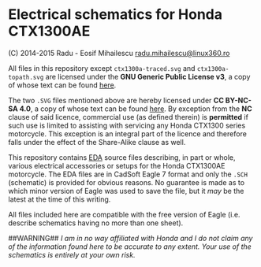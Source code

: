# Electrical schematics for Honda CTX1300AE

(C) 2014-2015 Radu - Eosif Mihailescu <radu.mihailescu@linux360.ro>

All files in this repository except `ctx1300a-traced.svg` and
`ctx1300a-topath.svg` are licensed under the **GNU Generic Public License v3**,
a copy of whose text can be found [here](http://www.gnu.org/licenses/gpl-3.0-standalone.html).

The two `.SVG` files mentioned above are hereby licensed under
**CC BY-NC-SA 4.0**, a copy of whose text can be found [here](http://creativecommons.org/licenses/by-nc-sa/4.0/legalcode).
By exception from the **NC** clause of said licence, commercial use (as defined
therein) is **permitted** if such use is limited to assisting with servicing
any Honda CTX1300 series motorcycle. This exception is an integral part of the
licence and therefore falls under the effect of the Share-Alike clause as well.

This repository contains [EDA](http://en.wikipedia.org/wiki/Electronic_design_automation)
source files describing, in part or whole, various electrical accessories or
setups for the Honda CTX1300AE motorcycle. The EDA files are in CadSoft Eagle 7
format and only the `.SCH` (schematic) is provided for obvious reasons. No
guarantee is made as to which minor version of Eagle was used to save the file,
but it *may* be the latest at the time of this writing.

All files included here are compatible with the free version of Eagle (i.e.
describe schematics having no more than one sheet).

##WARNING##
*I am in no way affiliated with Honda and I do not claim any of the information
found here to be accurate to any extent. Your use of the schematics is entirely
at your own risk.*
